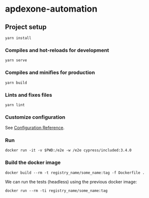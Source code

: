 # apdexone-automation

## Project setup
```
yarn install
```

### Compiles and hot-reloads for development
```
yarn serve
```

### Compiles and minifies for production
```
yarn build
```

### Lints and fixes files
```
yarn lint
```

### Customize configuration
See [Configuration Reference](https://cli.vuejs.org/config/).


### Run
```
docker run -it -v $PWD:/e2e -w /e2e cypress/included:3.4.0
```

### Build the docker image
```
docker build --rm -t registry_name/some_name:tag -f Dockerfile .
```

We can run the tests (headless) using the previous docker image:
```
docker run --rm -ti registry_name/some_name:tag
```
